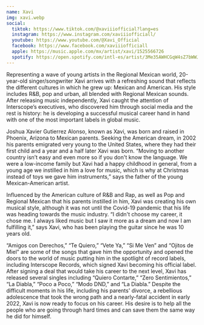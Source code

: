 ```yaml
---
name: Xavi
img: xavi.webp
social:
  tiktok: https://www.tiktok.com/@xaviiiofficial?lang=es
  instagram: https://www.instagram.com/xaviiiofficiall/
  youtube: https://www.youtube.com/@Xavi_Official
  facebook: https://www.facebook.com/xaviiiofficiall
  apple: https://music.apple.com/mx/artist/xavi/1525566726
  spotify: https://open.spotify.com/intl-es/artist/3Me35AWHCGqW4sZ7bWWJt1?si=jjdhroZzQlOn1LZ5hQysVw&nd=1
---
```


Representing a wave of young artists in the Regional Mexican world, 20-year-old
singer/songwriter Xavi arrives with a refreshing sound that reflects the different cultures
in which he grew up: Mexican and American. His style includes R&B, pop and urban, all
blended with Regional Mexican sounds. After releasing music independently, Xavi
caught the attention of Interscope’s executives, who discovered him through social
media and the rest is history: he is developing a successful musical career hand in hand
with one of the most important labels in global music.

Joshua Xavier Gutierrez Alonso, known as Xavi, was born and raised in Phoenix,
Arizona to Mexican parents. Seeking the American dream, in 2002 his parents
emigrated very young to the United States, where they had their first child and a year
and a half later Xavi was born. “Moving to another country isn’t easy and even more so
if you don't know the language. We were a low-income family but Xavi had a happy
childhood in general, from a young age we instilled in him a love for music, which is why
at Christmas instead of toys we gave him instruments,” says the father of the young
Mexican-American artist.

Influenced by the American culture of R&B and Rap, as well as Pop and Regional
Mexican that his parents instilled in him, Xavi was creating his own musical style,
although it was not until the Covid-19 pandemic that his life was heading towards the
music industry. “I didn't choose my career, it chose me. I always liked music but I saw it
more as a dream and now I am fulfilling it,” says Xavi, who has been playing the guitar
since he was 10 years old.

“Amigos con Derechos,” “Te Quiero,” “Vete Ya,” “Si Me Ven” and “Ojitos de Miel” are
some of the songs that gave him the opportunity and opened the doors to the world of
music putting him in the spotlight of record labels, including Interscope Records, which
signed Xavi becoming his official label. After signing a deal that would take his career to
the next level, Xavi has released several singles including “Quiero Contarte,” “Zero
Sentimientos,” “La Diabla,” “Poco a Poco,” “Modo DND,” and “La Diabla.”
Despite the difficult moments in his life, including his parents' divorce, a rebellious
adolescence that took the wrong path and a nearly-fatal accident in early 2022, Xavi is
now ready to focus on his career. His desire is to help all the people who are going
through hard times and can save them the same way he did for himself.

